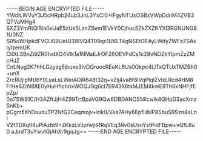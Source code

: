 -----BEGIN AGE ENCRYPTED FILE-----
YWdlLWVuY3J5cHRpb24ub3JnL3YxCi0+IFgyNTUxOSBxVWpDdnM4ZVB3QTVaMHg4
SXZ3YmRtQlRla0xUaE5zUk5LanZSem1EVkY0CjhucEZkZXZKYXl3RGNUNG81U0NZ
S05oWHpkdFVCU09UeUI3WVQ4T09qc1UKLT4gNSEtOEAyLWdyZWFzZSAxIylzemUK
Ci0tLSBnZi9ZR0IvdXQ4Vlk1a1NMaEJrOFZ6OEVFdCs1c28vNDZkYlpmZzZMcHJZ
CnLNug2K7hhLGzyzg5jbuxe3IvDQruocREeKL6Us0Okpc4LlTxQTUxTMZBh0+unX
ZrcRUjipMt/bY0LyaLsLWerAOiR648t32q+v2lj4va8f8IVqPlqIZvIxLRcd4HM8
FrHe8ZrN88E0yHuHflohrixWOQJGg6cl7ER43X6tsMJEM4kwE9Th6kNHFjfEpZp/
0o7SW91C/H3AZftJjH4Z99TrtBpaVG9Qw6DBDANO514lcwlk4QHpD3acXmzSnKb+
pCgm5KhDuuduTP2NfG2Ceqmojv+irik0/Vea7AHy6EpfliiblP8SbuS9Szn4aLnI
V2fTDXqtI4uPlAzbt9+ZKkzLVJp/wji6fRqVEq3Rv0sUsnYztPidFBpw+vQfL8u0
aJpdT3uYwvtGjAhXr9gqJg==
-----END AGE ENCRYPTED FILE-----
